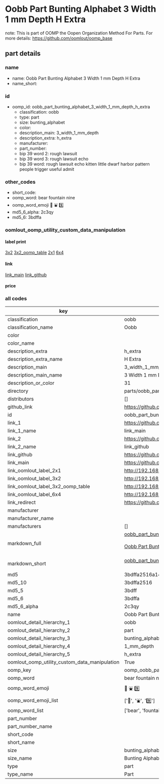 # Oobb Part Bunting Alphabet 3 Width 1 mm Depth H Extra  

note: This is part of OOMP the Oopen Organization Method For Parts. For more details: https://github.com/oomlout/oomp_base

##  part details
  







### name
* name: Oobb Part Bunting Alphabet 3 Width 1 mm Depth H Extra
* name_short: 
### id
* oomp_id: oobb_part_bunting_alphabet_3_width_1_mm_depth_h_extra
  * classification: oobb
  * type: part
  * size: bunting_alphabet
  * color: 
  * description_main: 3_width_1_mm_depth
  * description_extra: h_extra
  * manufacturer: 
  * part_number: 
  * bip 39 word 2: rough lawsuit
  * bip 39 word 3: rough lawsuit echo
  * bip 39 word: rough lawsuit echo kitten little dwarf harbor pattern people trigger useful admit

### other_codes
* short_code: 
* oomp_word: bear fountain nine
* oomp_word_emoji :bear: :fountain: :nine:
* md5_6_alpha: 2c3qy
* md5_6: 3bdffa






### oomlout_oomp_utility_custom_data_manipulation
#### label print
[3x2](http://192.168.1.245:1112/?label=oomp%202c3qy)
[3x2_oomp_table](http://192.168.1.108:1112/?label=oomp%202c3qy)
[2x1](http://192.168.1.242:1112/?label=oomp%202c3qy)
[6x4](http://192.168.1.55:1112/?label=oomp%202c3qy)    

#### link

[link_main](https://github.com/oomlout/oomlout_oomp_version_1_messy/tree/main/parts/oobb_part_bunting_alphabet_3_width_1_mm_depth_h_extra) [link_github](https://github.com/oomlout/oomlout_oomp_version_1_messy/tree/main/parts/oobb_part_bunting_alphabet_3_width_1_mm_depth_h_extra)                             

#### price







### all codes 
| key | value |  
| --- | --- |  
| classification | oobb |  
| classification_name | Oobb |  
| color |  |  
| color_name |  |  
| description_extra | h_extra |  
| description_extra_name | H Extra |  
| description_main | 3_width_1_mm_depth |  
| description_main_name | 3 Width 1 mm Depth |  
| description_or_color | 31 |  
| directory | parts/oobb_part_bunting_alphabet_3_width_1_mm_depth_h_extra |  
| distributors | [] |  
| github_link | https://github.com/oomlout/oomlout_oomp_part_src/tree/main/parts/oobb_part_bunting_alphabet_3_width_1_mm_depth_h_extra |  
| id | oobb_part_bunting_alphabet_3_width_1_mm_depth_h_extra |  
| link_1 | https://github.com/oomlout/oomlout_oomp_version_1_messy/tree/main/parts/oobb_part_bunting_alphabet_3_width_1_mm_depth_h_extra |  
| link_1_name | link_main |  
| link_2 | https://github.com/oomlout/oomlout_oomp_version_1_messy/tree/main/parts/oobb_part_bunting_alphabet_3_width_1_mm_depth_h_extra |  
| link_2_name | link_github |  
| link_github | https://github.com/oomlout/oomlout_oomp_version_1_messy/tree/main/parts/oobb_part_bunting_alphabet_3_width_1_mm_depth_h_extra |  
| link_main | https://github.com/oomlout/oomlout_oomp_version_1_messy/tree/main/parts/oobb_part_bunting_alphabet_3_width_1_mm_depth_h_extra |  
| link_oomlout_label_2x1 | http://192.168.1.242:1112/?label=oomp%202c3qy |  
| link_oomlout_label_3x2 | http://192.168.1.245:1112/?label=oomp%202c3qy |  
| link_oomlout_label_3x2_oomp_table | http://192.168.1.108:1112/?label=oomp%202c3qy |  
| link_oomlout_label_6x4 | http://192.168.1.55:1112/?label=oomp%202c3qy |  
| link_redirect | https://github.com/oomlout/oomlout_oomp_version_1_messy/tree/main/parts/oobb_part_bunting_alphabet_3_width_1_mm_depth_h_extra |  
| manufacturer |  |  
| manufacturer_name |  |  
| manufacturers | [] |  
| markdown_full | [oobb_part_bunting_alphabet_3_width_1_mm_depth_h_extra](none)<br>[](none)<br>[Oobb Part Bunting Alphabet 3 Width 1 Mm Depth H Extra](none)<br><br> |  
| markdown_short | [oobb_part_bunting_alphabet_3_width_1_mm_depth_h_extra](none)<br><br> |  
| md5 | 3bdffa2516a14d2112c147b48bdf8de2 |  
| md5_10 | 3bdffa2516 |  
| md5_5 | 3bdff |  
| md5_6 | 3bdffa |  
| md5_6_alpha | 2c3qy |  
| name | Oobb Part Bunting Alphabet 3 Width 1 mm Depth H Extra |  
| oomlout_detail_hierarchy_1 | oobb |  
| oomlout_detail_hierarchy_2 | part |  
| oomlout_detail_hierarchy_3 | bunting_alphabet |  
| oomlout_detail_hierarchy_4 | 1_mm_depth |  
| oomlout_detail_hierarchy_5 | h_extra |  
| oomlout_oomp_utility_custom_data_manipulation | True |  
| oomp_key | oomp_oobb_part_bunting_alphabet_3_width_1_mm_depth_h_extra |  
| oomp_word | bear fountain nine |  
| oomp_word_emoji | :bear: :fountain: :nine: |  
| oomp_word_emoji_list | [':bear:', ':fountain:', ':nine:'] |  
| oomp_word_list | ['bear', 'fountain', 'nine'] |  
| part_number |  |  
| part_number_name |  |  
| short_code |  |  
| short_name |  |  
| size | bunting_alphabet |  
| size_name | Bunting Alphabet |  
| type | part |  
| type_name | Part |  
